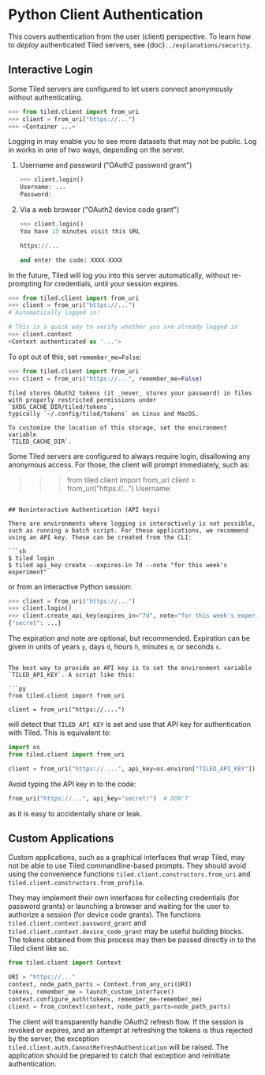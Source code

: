 # Python Client Authentication

This covers authentication from the user (client) perspective. To learn how to
_deploy_ authenticated Tiled servers, see {doc}`../explanations/security`.

## Interactive Login

Some Tiled servers are configured to let users connect anonymously without
authenticating.

```py
>>> from tiled.client import from_uri
>>> client = from_uri("https://...")
>>> <Container ...>
```

Logging in may enable you to see more datasets that may not be public.
Log in works in one of two ways, depending on the server.

1. Username and password ("OAuth2 password grant")

   ```py
   >>> client.login()
   Username: ...
   Password:
   ```

2. Via a web browser ("OAuth2 device code grant")

   ```py
   >>> client.login()
   You have 15 minutes visit this URL

   https://...

   and enter the code: XXXX-XXXX
   ```

In the future, Tiled will log you into this server automatically, without
re-prompting for credentials, until your session expires.

   ```py
   >>> from tiled.client import from_uri
   >>> client = from_uri("https://...")
   # Automatically logged in!

   # This is a quick way to verify whether you are already logged in
   >>> client.context
   <Context authenticated as '...'>
   ```

To opt out of this, set `remember_me=False`:

```py
>>> from tiled.client import from_uri
>>> client = from_uri("https://...", remember_me=False)
```

```{note}
Tiled stores OAuth2 tokens (it _never_ stores your password) in files
with properly restricted permissions under `$XDG_CACHE_DIR/tiled/tokens`,
typically `~/.config/tiled/tokens` on Linux and MacOS.

To customize the location of this storage, set the environment variable
`TILED_CACHE_DIR`.
```

Some Tiled servers are configured to always require login, disallowing any
anonymous access. For those, the client will prompt immediately, such as:

   >>> from tiled.client import from_uri
   >>> client = from_uri("https://...")
   Username:
   ```

## Noninteractive Authentication (API keys)

There are environments where logging in interactively is not possible,
such as running a batch script. For these applications, we recommend
using an API key. These can be created from the CLI:

```sh
$ tiled login
$ tiled api_key create --expires-in 7d --note "for this week's experiment"
```

or from an interactive Python session:

```py
>>> client = from_uri("https://...")
>>> client.login()
>>> client.create_api_key(expires_in="7d", note="for this week's experiment")
{"secret": ...}
 ```

The expiration and note are optional, but recommended. Expiration can be given
in units of years `y`, days `d`, hours `h`, minutes `m`, or seconds `s`.

```

The best way to provide an API key is to set the environment variable
`TILED_API_KEY`. A script like this:

```py
from tiled.client import from_uri

client = from_uri("https://....")
```

will detect that `TILED_API_KEY` is set and use that API key for
authentication with Tiled. This is equivalent to:

```py
import os
from tiled.client import from_uri

client = from_uri("https://....", api_key=os.environ["TILED_API_KEY"])
```

Avoid typing the API key in to the code:

```py
from_uri("https://...", api_key="secret!")  # DON'T
```

as it is easy to accidentally share or leak.

## Custom Applications

Custom applications, such as a graphical interfaces that wrap Tiled, may not be
able to use Tiled commandline-based prompts. They should avoid using the
convenience functions `tiled.client.constructors.from_uri` and
`tiled.client.constructors.from_profile`.

They may implement their own interfaces for collecting credentials (for
password grants) or launching a browser and waiting for the user to authorize a
session (for device code grants). The functions
`tiled.client.context.password_grant` and
`tiled.client.context.device_code_grant` may be useful building blocks. The
tokens obtained from this process may then be passed directly in to the Tiled
client like so.


```py
from tiled.client import Context

URI = "https://..."
context, node_path_parts = Context.from_any_uri(URI)
tokens, remember_me = launch_custom_interface()
context.configure_auth(tokens, remember_me=remember_me)
client = from_context(context, node_path_parts=node_path_parts)
```

The client will transparently handle OAuth2 refresh flow. If the session is
revoked or expires, and an attempt at refreshing the tokens is thus rejected
by the server, the exception `tiled.client.auth.CannotRefreshAuthentication`
will be raised. The application should be prepared to catch that exception
and reinitiate authentication.
